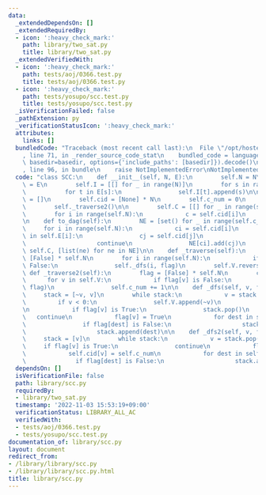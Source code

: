 ```yaml
---
data:
  _extendedDependsOn: []
  _extendedRequiredBy:
  - icon: ':heavy_check_mark:'
    path: library/two_sat.py
    title: library/two_sat.py
  _extendedVerifiedWith:
  - icon: ':heavy_check_mark:'
    path: tests/aoj/0366.test.py
    title: tests/aoj/0366.test.py
  - icon: ':heavy_check_mark:'
    path: tests/yosupo/scc.test.py
    title: tests/yosupo/scc.test.py
  _isVerificationFailed: false
  _pathExtension: py
  _verificationStatusIcon: ':heavy_check_mark:'
  attributes:
    links: []
  bundledCode: "Traceback (most recent call last):\n  File \"/opt/hostedtoolcache/PyPy/3.7.13/x64/site-packages/onlinejudge_verify/documentation/build.py\"\
    , line 71, in _render_source_code_stat\n    bundled_code = language.bundle(stat.path,\
    \ basedir=basedir, options={'include_paths': [basedir]}).decode()\n  File \"/opt/hostedtoolcache/PyPy/3.7.13/x64/site-packages/onlinejudge_verify/languages/python.py\"\
    , line 96, in bundle\n    raise NotImplementedError\nNotImplementedError\n"
  code: "class SCC:\n    def __init__(self, N, E):\n        self.N = N\n        self.E\
    \ = E\n        self.I = [[] for _ in range(N)]\n        for s in range(N):\n \
    \           for t in E[s]:\n                self.I[t].append(s)\n\n        self.V\
    \ = []\n        self.cid = [None] * N\n        self.c_num = 0\n        self._traverse()\n\
    \        self._traverse2()\n\n        self.C = [[] for _ in range(self.c_num)]\n\
    \        for i in range(self.N):\n            c = self.cid[i]\n            self.C[c].append(i)\n\
    \n    def to_dag(self):\n        NE = [set() for _ in range(self.c_num)]\n   \
    \     for i in range(self.N):\n            ci = self.cid[i]\n            for j\
    \ in self.E[i]:\n                cj = self.cid[j]\n                if ci == cj:\n\
    \                    continue\n                NE[ci].add(cj)\n        return\
    \ self.C, [list(ne) for ne in NE]\n\n    def _traverse(self):\n        flag =\
    \ [False] * self.N\n        for i in range(self.N):\n            if flag[i] is\
    \ False:\n                self._dfs(i, flag)\n        self.V.reverse()\n\n   \
    \ def _traverse2(self):\n        flag = [False] * self.N\n        cid = 0\n  \
    \      for v in self.V:\n            if flag[v] is False:\n                self._dfs2(v,\
    \ flag)\n                self.c_num += 1\n\n    def _dfs(self, v, flag):\n   \
    \     stack = [~v, v]\n        while stack:\n            v = stack.pop()\n   \
    \         if v < 0:\n                self.V.append(~v)\n                continue\n\
    \n            if flag[v] is True:\n                stack.pop()\n             \
    \   continue\n            flag[v] = True\n            for dest in self.E[v]:\n\
    \                if flag[dest] is False:\n                    stack.append(~dest)\n\
    \                    stack.append(dest)\n\n    def _dfs2(self, v, flag):\n   \
    \     stack = [v]\n        while stack:\n            v = stack.pop()\n       \
    \     if flag[v] is True:\n                continue\n            flag[v] = True\n\
    \            self.cid[v] = self.c_num\n            for dest in self.I[v]:\n  \
    \              if flag[dest] is False:\n                    stack.append(dest)\n"
  dependsOn: []
  isVerificationFile: false
  path: library/scc.py
  requiredBy:
  - library/two_sat.py
  timestamp: '2022-11-03 15:53:19+09:00'
  verificationStatus: LIBRARY_ALL_AC
  verifiedWith:
  - tests/aoj/0366.test.py
  - tests/yosupo/scc.test.py
documentation_of: library/scc.py
layout: document
redirect_from:
- /library/library/scc.py
- /library/library/scc.py.html
title: library/scc.py
---
```

